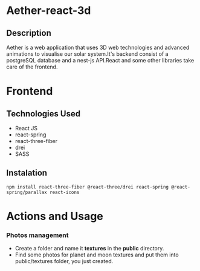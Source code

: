 # Aether-react-3d

## Description<br>

Aether is a web application that uses 3D web technologies and advanced animations to visualise our solar system.It's backend
consist of a postgreSQL database and a nest-js API.React and some other libraries take care of the frontend.

# Frontend<br>
## Technologies Used<br>
* React JS
* react-spring
* react-three-fiber
* drei
* SASS

## Instalation<br>

```
npm install react-three-fiber @react-three/drei react-spring @react-spring/parallax react-icons

```



# Actions and Usage<br>

### Photos management
* Create a folder and name it **textures** in the **public** directory.<br>
* Find some photos for planet and moon textures and put them into public/textures folder, you just created.<br>




